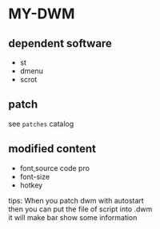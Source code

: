 # MY-DWM
## dependent software
- st
- dmenu
- scrot
## patch
see `patches` catalog
## modified content
- font,source code pro
- font-size
- hotkey


tips:
When you patch dwm with autostart  
then you can put the file of script into .dwm  
it will make bar show some information  
